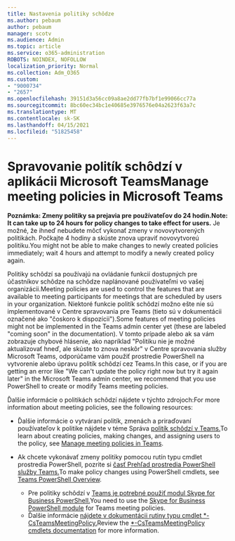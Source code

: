 ```yaml
---
title: Nastavenia politiky schôdze
ms.author: pebaum
author: pebaum
manager: scotv
ms.audience: Admin
ms.topic: article
ms.service: o365-administration
ROBOTS: NOINDEX, NOFOLLOW
localization_priority: Normal
ms.collection: Adm_O365
ms.custom:
- "9000734"
- "2657"
ms.openlocfilehash: 39151d3a56cc09a8ae2dd77fb7bf1e99066cc77a
ms.sourcegitcommit: 8bc60ec34bc1e40685e3976576e04a2623f63a7c
ms.translationtype: MT
ms.contentlocale: sk-SK
ms.lasthandoff: 04/15/2021
ms.locfileid: "51825458"
---
```

# <a name="manage-meeting-policies-in-microsoft-teams"></a><span data-ttu-id="fcf31-102">Spravovanie politík schôdzí v aplikácii Microsoft Teams</span><span class="sxs-lookup"><span data-stu-id="fcf31-102">Manage meeting policies in Microsoft Teams</span></span>

<span data-ttu-id="fcf31-103">**Poznámka: Zmeny politiky sa prejavia pre používateľov do 24 hodín.**</span><span class="sxs-lookup"><span data-stu-id="fcf31-103">**Note: It can take up to 24 hours for policy changes to take effect for users.**</span></span> <span data-ttu-id="fcf31-104">Je možné, že ihneď nebudete môcť vykonať zmeny v novovytvorených politikách. Počkajte 4 hodiny a skúste znova upraviť novovytvoreú politiku.</span><span class="sxs-lookup"><span data-stu-id="fcf31-104">You might not be able to make changes to newly created policies immediately; wait 4 hours and attempt to modify a newly created policy again.</span></span>

<span data-ttu-id="fcf31-105">Politiky schôdzí sa používajú na ovládanie funkcií dostupných pre účastníkov schôdze na schôdze naplánované používateľmi vo vašej organizácii.</span><span class="sxs-lookup"><span data-stu-id="fcf31-105">Meeting policies are used to control the features that are available to meeting participants for meetings that are scheduled by users in your organization.</span></span> <span data-ttu-id="fcf31-106">Niektoré funkcie politík schôdzí možno ešte nie sú implementované v Centre spravovania pre Teams (tieto sú v dokumentácii označené ako "čoskoro k dispozícii").</span><span class="sxs-lookup"><span data-stu-id="fcf31-106">Some features of meeting policies might not be implemented in the Teams admin center yet (these are labeled "coming soon" in the documentation).</span></span> <span data-ttu-id="fcf31-107">V tomto prípade alebo ak sa vám zobrazuje chybové hlásenie, ako napríklad "Politiku nie je možné aktualizovať hneď, ale skúste to znova neskôr" v Centre spravovania služby Microsoft Teams, odporúčame vám použiť prostredie PowerShell na vytvorenie alebo úpravu politík schôdzí cez Teams.</span><span class="sxs-lookup"><span data-stu-id="fcf31-107">In this case, or if you are getting an error like "We can't update the policy right now but try it again later" in the Microsoft Teams admin center, we recommend that you use PowerShell to create or modify Teams meeting policies.</span></span> 

<span data-ttu-id="fcf31-108">Ďalšie informácie o politikách schôdzí nájdete v týchto zdrojoch:</span><span class="sxs-lookup"><span data-stu-id="fcf31-108">For more information about meeting policies, see the following resources:</span></span>

- <span data-ttu-id="fcf31-109">Ďalšie informácie o vytváraní politík, zmenách a priraďovaní používateľov k politike nájdete v téme Správa [politík schôdzí v Teams.](https://docs.microsoft.com/microsoftteams/meeting-policies-in-teams)</span><span class="sxs-lookup"><span data-stu-id="fcf31-109">To learn about creating policies, making changes, and assigning users to the policy, see [Manage meeting policies in Teams](https://docs.microsoft.com/microsoftteams/meeting-policies-in-teams).</span></span>

- <span data-ttu-id="fcf31-110">Ak chcete vykonávať zmeny politiky pomocou rutín typu cmdlet prostredia PowerShell, pozrite si [časť Prehľad prostredia PowerShell služby Teams.](https://docs.microsoft.com/microsoftteams/teams-powershell-overview)</span><span class="sxs-lookup"><span data-stu-id="fcf31-110">To make policy changes using PowerShell cmdlets, see [Teams PowerShell Overview](https://docs.microsoft.com/microsoftteams/teams-powershell-overview).</span></span> 
    - <span data-ttu-id="fcf31-111">Pre politiky schôdzí v [Teams je potrebné použiť modul Skype for Business PowerShell.](https://docs.microsoft.com/skypeforbusiness/set-up-your-computer-for-windows-powershell/download-and-install-the-skype-for-business-online-connector)</span><span class="sxs-lookup"><span data-stu-id="fcf31-111">You need to use the [Skype for Business PowerShell module](https://docs.microsoft.com/skypeforbusiness/set-up-your-computer-for-windows-powershell/download-and-install-the-skype-for-business-online-connector) for Teams meeting policies.</span></span> 
    - <span data-ttu-id="fcf31-112">Ďalšie informácie [nájdete v dokumentácii rutiny typu cmdlet \*-CsTeamsMeetingPolicy.](https://docs.microsoft.com/search/?search=CsTeamsMeetingPolicy&view=skype-ps)</span><span class="sxs-lookup"><span data-stu-id="fcf31-112">Review the [\*-CsTeamsMeetingPolicy cmdlets documentation](https://docs.microsoft.com/search/?search=CsTeamsMeetingPolicy&view=skype-ps) for more information.</span></span>

